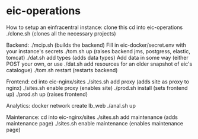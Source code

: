 # eic-operations

How to setup an einfracentral instance:
clone this
cd into eic-operations
./clone.sh (clones all the necessary projects)

Backend:
./mcip.sh (builds the backend)
Fill in eic-docker/secret.env with your instance's secrets
./tom.sh up (raises backend jms, postgress, elastic, tomcat)
./dat.sh add types (adds data types)
Add data in some way (either POST your own, or use ./dat.sh add resources for an older snapshot of eic's catalogue)
./tom.sh restart (restarts backend)

Frontend:
cd into eic-nginx/sites
./sites.sh add proxy (adds site as proxy to nginx)
./sites.sh enable proxy (enables site)
./prod.sh install (sets frontend up)
./prod.sh up (raises frontend)

Analytics:
docker network create lb_web
./anal.sh up

Maintenance:
cd into eic-nginx/sites
./sites.sh add maintenance (adds maintenance page)
./sites.sh enable maintenance (enables maintenance page)